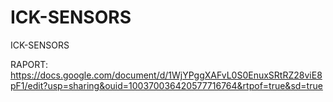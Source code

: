 # ICK-SENSORS
ICK-SENSORS

RAPORT:
https://docs.google.com/document/d/1WjYPggXAFvL0S0EnuxSRtRZ28viE8pF1/edit?usp=sharing&ouid=100370036420577716764&rtpof=true&sd=true
